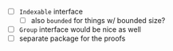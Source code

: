 - [ ] `Indexable` interface
  - [ ] also `bounded` for things w/ bounded size?
- [ ] `Group` interface would be nice as well
- [ ] separate package for the proofs

